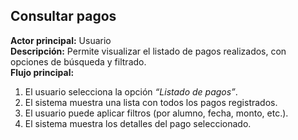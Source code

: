 ## Consultar pagos

**Actor principal:** Usuario  
**Descripción:** Permite visualizar el listado de pagos realizados, con opciones de búsqueda y filtrado.  
**Flujo principal:**
1. El usuario selecciona la opción *“Listado de pagos”*.
2. El sistema muestra una lista con todos los pagos registrados.
3. El usuario puede aplicar filtros (por alumno, fecha, monto, etc.).
4. El sistema muestra los detalles del pago seleccionado.
